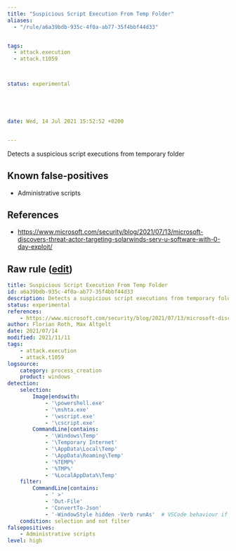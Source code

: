 ```yaml
---
title: "Suspicious Script Execution From Temp Folder"
aliases:
  - "/rule/a6a39bdb-935c-4f0a-ab77-35f4bbf44d33"


tags:
  - attack.execution
  - attack.t1059



status: experimental





date: Wed, 14 Jul 2021 15:52:52 +0200


---
```


Detects a suspicious script executions from temporary folder

<!--more-->


## Known false-positives

* Administrative scripts



## References

* https://www.microsoft.com/security/blog/2021/07/13/microsoft-discovers-threat-actor-targeting-solarwinds-serv-u-software-with-0-day-exploit/


## Raw rule ([edit](https://github.com/SigmaHQ/sigma/edit/master/rules/windows/process_creation/proc_creation_win_susp_script_exec_from_temp.yml))
```yaml
title: Suspicious Script Execution From Temp Folder
id: a6a39bdb-935c-4f0a-ab77-35f4bbf44d33
description: Detects a suspicious script executions from temporary folder
status: experimental
references:
    - https://www.microsoft.com/security/blog/2021/07/13/microsoft-discovers-threat-actor-targeting-solarwinds-serv-u-software-with-0-day-exploit/
author: Florian Roth, Max Altgelt
date: 2021/07/14
modified: 2021/11/11
tags:
    - attack.execution
    - attack.t1059
logsource:
    category: process_creation
    product: windows
detection:
    selection:
        Image|endswith:
            - '\powershell.exe'
            - '\mshta.exe'
            - '\wscript.exe'
            - '\cscript.exe'
        CommandLine|contains: 
            - '\Windows\Temp'
            - '\Temporary Internet'
            - '\AppData\Local\Temp'
            - '\AppData\Roaming\Temp'
            - '%TEMP%'
            - '%TMP%'
            - '%LocalAppData%\Temp'
    filter:
        CommandLine|contains: 
            - ' >'
            - 'Out-File'
            - 'ConvertTo-Json'
            - '-WindowStyle hidden -Verb runAs'  # VSCode behaviour if file cannot be written as current user
    condition: selection and not filter
falsepositives:
    - Administrative scripts
level: high

```
